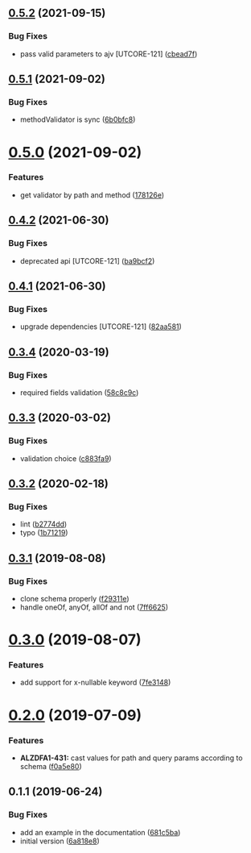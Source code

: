 ## [0.5.2](https://github.com/softwaregroup-bg/ut-swagger2-validator/compare/v0.5.1...v0.5.2) (2021-09-15)


### Bug Fixes

* pass valid parameters to ajv [UTCORE-121] ([cbead7f](https://github.com/softwaregroup-bg/ut-swagger2-validator/commit/cbead7fe73f455fdcb86f383cd6a3db9fad70f13))



## [0.5.1](https://github.com/softwaregroup-bg/ut-swagger2-validator/compare/v0.5.0...v0.5.1) (2021-09-02)


### Bug Fixes

* methodValidator is sync ([6b0bfc8](https://github.com/softwaregroup-bg/ut-swagger2-validator/commit/6b0bfc88eca38a81f7803c5841d62122bacba36c))



# [0.5.0](https://github.com/softwaregroup-bg/ut-swagger2-validator/compare/v0.4.2...v0.5.0) (2021-09-02)


### Features

* get validator by path and method ([178126e](https://github.com/softwaregroup-bg/ut-swagger2-validator/commit/178126e38c6872c8f086daceb2b5d89c4ca162da))



## [0.4.2](https://github.com/softwaregroup-bg/ut-swagger2-validator/compare/v0.4.1...v0.4.2) (2021-06-30)


### Bug Fixes

* deprecated api [UTCORE-121] ([ba9bcf2](https://github.com/softwaregroup-bg/ut-swagger2-validator/commit/ba9bcf2a6be060e2dd9614f4b80d38a6d9bb3d7e))



## [0.4.1](https://github.com/softwaregroup-bg/ut-swagger2-validator/compare/v0.3.4...v0.4.1) (2021-06-30)


### Bug Fixes

* upgrade dependencies [UTCORE-121] ([82aa581](https://github.com/softwaregroup-bg/ut-swagger2-validator/commit/82aa58198e1c859e06941aeecc9bd5e87a8db187))



## [0.3.4](https://github.com/softwaregroup-bg/ut-swagger2-validator/compare/v0.3.3...v0.3.4) (2020-03-19)


### Bug Fixes

* required fields validation ([58c8c9c](https://github.com/softwaregroup-bg/ut-swagger2-validator/commit/58c8c9ce96a6a02bf18a7bb41786e2c1f53647f5))



## [0.3.3](https://github.com/softwaregroup-bg/ut-swagger2-validator/compare/v0.3.2...v0.3.3) (2020-03-02)


### Bug Fixes

* validation choice ([c883fa9](https://github.com/softwaregroup-bg/ut-swagger2-validator/commit/c883fa9a4e8166d4f9570dc9ac63038bdcaf6a86))



## [0.3.2](https://github.com/softwaregroup-bg/ut-swagger2-validator/compare/v0.3.1...v0.3.2) (2020-02-18)


### Bug Fixes

* lint ([b2774dd](https://github.com/softwaregroup-bg/ut-swagger2-validator/commit/b2774dd609d4ea45fb61a843801adfb77c9848bb))
* typo ([1b71219](https://github.com/softwaregroup-bg/ut-swagger2-validator/commit/1b71219a80141b0e6b0e98180f1da122e2271b54))



## [0.3.1](https://github.com/softwaregroup-bg/ut-swagger2-validator/compare/v0.3.0...v0.3.1) (2019-08-08)


### Bug Fixes

* clone schema properly ([f29311e](https://github.com/softwaregroup-bg/ut-swagger2-validator/commit/f29311e))
* handle oneOf, anyOf, allOf and not ([7ff6625](https://github.com/softwaregroup-bg/ut-swagger2-validator/commit/7ff6625))



# [0.3.0](https://github.com/softwaregroup-bg/ut-swagger2-validator/compare/v0.2.0...v0.3.0) (2019-08-07)


### Features

* add support for x-nullable keyword ([7fe3148](https://github.com/softwaregroup-bg/ut-swagger2-validator/commit/7fe3148))



# [0.2.0](https://github.com/softwaregroup-bg/ut-swagger2-validator/compare/v0.1.1...v0.2.0) (2019-07-09)


### Features

* **ALZDFA1-431:** cast values for path and query params according to schema ([f0a5e80](https://github.com/softwaregroup-bg/ut-swagger2-validator/commit/f0a5e80))



## 0.1.1 (2019-06-24)


### Bug Fixes

* add an example in the documentation ([681c5ba](https://github.com/softwaregroup-bg/ut-swagger2-validator/commit/681c5ba))
* initial version ([6a818e8](https://github.com/softwaregroup-bg/ut-swagger2-validator/commit/6a818e8))



